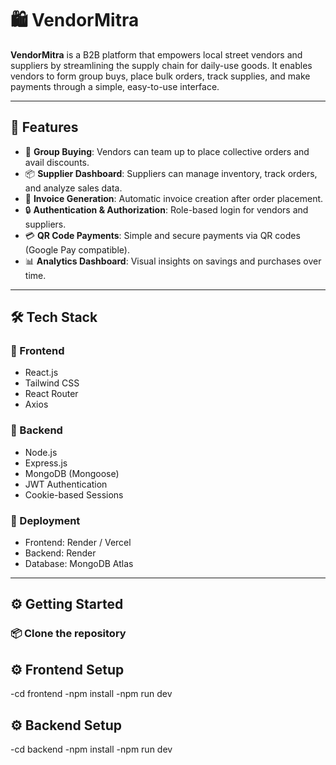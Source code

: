 # 🛍️ VendorMitra

**VendorMitra** is a B2B platform that empowers local street vendors and suppliers by streamlining the supply chain for daily-use goods. It enables vendors to form group buys, place bulk orders, track supplies, and make payments through a simple, easy-to-use interface.

---

## 🌟 Features

- 👥 **Group Buying**: Vendors can team up to place collective orders and avail discounts.
- 📦 **Supplier Dashboard**: Suppliers can manage inventory, track orders, and analyze sales data.
- 🧾 **Invoice Generation**: Automatic invoice creation after order placement.
- 🔒 **Authentication & Authorization**: Role-based login for vendors and suppliers.
- 💳 **QR Code Payments**: Simple and secure payments via QR codes (Google Pay compatible).
- 📊 **Analytics Dashboard**: Visual insights on savings and purchases over time.

---

## 🛠️ Tech Stack

### 🔹 Frontend
- React.js
- Tailwind CSS
- React Router
- Axios

### 🔹 Backend
- Node.js
- Express.js
- MongoDB (Mongoose)
- JWT Authentication
- Cookie-based Sessions

### 🔹 Deployment
- Frontend: Render / Vercel
- Backend: Render
- Database: MongoDB Atlas

---

## ⚙️ Getting Started

### 📦 Clone the repository

## ⚙️ Frontend Setup
-cd frontend
-npm install
-npm run dev

## ⚙️ Backend Setup
-cd backend
-npm install
-npm run dev


